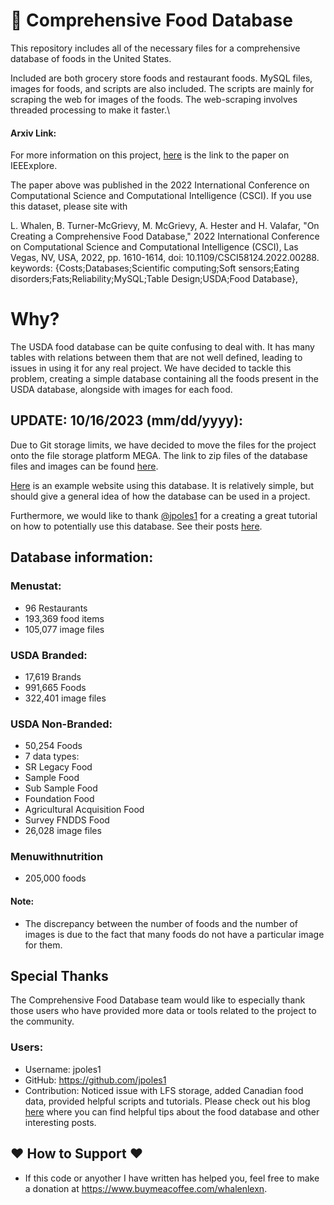 # :pizza: Comprehensive Food Database
This repository includes all of the necessary files for a comprehensive database of foods in the United States. 

Included are both grocery store foods and restaurant foods. MySQL files, images for foods, and scripts are also included. The scripts are mainly for scraping the web for images of the foods. The web-scraping involves threaded processing to make it faster.\

#### Arxiv Link:
For more information on this project, [here](https://ieeexplore.ieee.org/document/10216759) is the link to the paper on IEEExplore.

The paper above was published in the 2022 International Conference on Computational Science and Computational Intelligence (CSCI). If you use this dataset, please site with

L. Whalen, B. Turner-McGrievy, M. McGrievy, A. Hester and H. Valafar, "On Creating a Comprehensive Food Database," 2022 International Conference on Computational Science and Computational Intelligence (CSCI), Las Vegas, NV, USA, 2022, pp. 1610-1614, doi: 10.1109/CSCI58124.2022.00288. keywords: {Costs;Databases;Scientific computing;Soft sensors;Eating disorders;Fats;Reliability;MySQL;Table Design;USDA;Food Database},

# Why?
The USDA food database can be quite confusing to deal with. It has many tables with relations between them that are not well defined, leading to issues in using it for any real project. We have decided to tackle this problem, creating a simple database containing all the foods present in the USDA database, alongside with images for each food.

## UPDATE: 10/16/2023 (mm/dd/yyyy):
Due to Git storage limits, we have decided to move the files for the project onto the file storage platform MEGA. The link to zip files of the database files and images can be found [here](https://mega.nz/folder/0elAXR6L#QuC3C95Od8wn_j0jcn-d4A).

[Here](https://github.com/lxaw/UofSCSWITCHStudy) is an example website using this database. It is relatively simple, but should give a general idea of how the database can be used in a project.

Furthermore, we would like to thank [@jpoles1](https://github.com/jpoles1) for a creating a great tutorial on how to potentially use this database. See their posts [here](https://blog.jpoles1.com/archives/277).

## Database information:

### Menustat:
- 96 Restaurants
- 193,369 food items
- 105,077 image files
### USDA Branded:
- 17,619 Brands
- 991,665 Foods
- 322,401 image files
### USDA Non-Branded:
- 50,254 Foods
- 7 data types:
-  SR Legacy Food
-   Sample Food
-   Sub Sample Food
-   Foundation Food
-   Agricultural Acquisition Food
-   Survey FNDDS Food
- 26,028 image files
### Menuwithnutrition
- 205,000 foods

#### Note: 
- The discrepancy between the number of foods and the number of images is due to the fact that many foods do not have a particular image for them.


## Special Thanks 
The Comprehensive Food Database team would like to especially thank those users who have provided more data or tools related to the project to the community.

### Users:
- Username: jpoles1
- GitHub: https://github.com/jpoles1
- Contribution: Noticed issue with LFS storage, added Canadian food data, provided helpful scripts and tutorials. Please check out his blog [here](https://blog.jpoles1.com/archives/277) where you can find helpful tips about the food database and other interesting posts.


## ❤️ How to Support ❤️
- If this code or anyother I have written has helped you, feel free to make a donation at https://www.buymeacoffee.com/whalenlexn.
